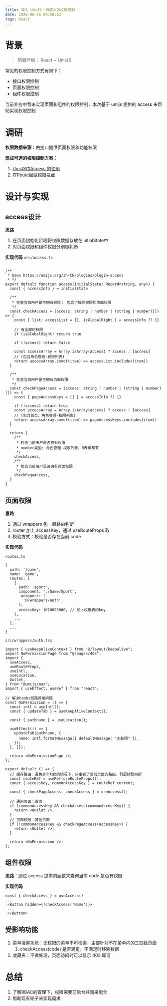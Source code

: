 ```yaml
---
title: 深入 UmiJS：构建业务权限控制
date: 2025-05-26 09:58:12
tags: React
---
```


# 背景

> 项目环境：  React + UmiJS

常见的权限控制方式有如下：

- 接口权限控制
- 页面权限控制
- 组件权限控制

当前业务中暂未实现页面和组件的权限控制，本次基于 umijs 提供的 access 来帮助实现权限控制

# 调研

**权限数据来源**：由接口提供页面权限和功能权限

**现成可选的权限控制方案：**
1. [UmiJS中Access 的使用](https://umijs.org/docs/max/access)
2. [在Route层做权限拦截](https://umijs.org/docs/guides/routes#wrappers)


# 设计与实现


## access设计
**思路**
1. 在页面初始化阶段将权限数据存放在initialState中
2. 对页面权限和组件权限分别做判断

**实现代码**
`src/access.ts`
```tsx

/**
 * @see https://umijs.org/zh-CN/plugins/plugin-access
 * */
export default function access(initialState: Record<string, any>) {
  const { accessInfo } = initialState

  /**
   * 检查当前用户是否拥有权限： 包含了操作权限和页面权限
   */
  const checkAccess = (access: string | number | (string | number)[]) => {
    const { list: accessList = [], isGlobalRight } = accessInfo ?? {}

    // 有全部的权限
    if (isGlobalRight) return true

    if (!access) return false

    const accessArray = Array.isArray(access) ? access : [access]
    // (包含角色管理-权限列表)
    return accessArray.some((item) => accessList.includes(item))
  }

  /**
   * 检查当前用户是否拥有页面权限
   */
  const checkPageAccess = (access: string | number | (string | number)[]) => {
    const { pageAccessKeys = [] } = accessInfo ?? {}

    if (!access) return true
    const accessArray = Array.isArray(access) ? access : [access]
    // (包含首页、角色管理-权限列表)
    return accessArray.some((item) => pageAccessKeys.includes(item))
  }

  return {
    /**
     * 检查当前用户是否拥有权限
     * number类型: 角色管理-权限列表，0表示都有
     */
    checkAccess,
    /**
     * 检查当前用户是否拥有页面权限
     */
    checkPageAccess,
  }
}

```


## 页面权限

**思路**
1. 通过 wrappers 包一层路由判断
2. router 加上 accessKey，通过 useRouteProps 取
3. 校验方式：校验是否存在当前 code

**实现代码**

`routes.ts`
```tsx 
{
  path: '/game',
  name: 'game',
  routes: [
    {
      path: 'sport',
      component: './Game/Sport',
       wrappers: [
        '@/wrappers/auth',
      ],
      accessKey: 1010095000, // 加上权限表的key
    },
    ...
  ],
  ...
}
```

`src/wrappers/auth.tsx`
```tsx
import { useKeepAliveContext } from "@/layout/keepalive";
import NoPermissionPage from "@/pages/403";
import {
  useAccess,
  useRouteProps,
  useIntl,
  useLocation,
  Outlet,
} from "@umijs/max";
import { useEffect, useRef } from "react";

// 解决hooks链路异常问题
const NoPermission = () => {
  const intl = useIntl();
  const { updateTab } = useKeepAliveContext();

  const { pathname } = useLocation();

  useEffect(() => {
    updateTab(pathname, {
      name: intl.formatMessage({ defaultMessage: "无权限" }),
    });
  }, []);

  return <NoPermissionPage />;
};

export default () => {
  // 缓存路由，避免多个tab的情况下，只拿到了当前页面的路由，引起频繁刷新
  const routeRef = useRef(useRouteProps());
  const { accessKey, commonAccessKey } = routeRef.current;

  const { checkPageAccess, checkAccess } = useAccess();

  // 通用页面：首页
  if (commonAccessKey && checkAccess(commonAccessKey)) {
    return <Outlet />;
  }
  // 页面权限：其他页面
  if (!commonAccessKey && checkPageAccess(accessKey)) {
    return <Outlet />;
  }

  return <NoPermission />;
};
```

## 组件权限
**思路**：通过 access 提供的函数来查询当前 code 是否有权限

**实现代码**
```tsx
const { checkAccess } = useAccess()
...
 <Button hidden={!checkAccess('Home')}>
 ...
 </Button>
```


## 受影响功能

1. 菜单搜索功能：无权限的菜单不可检索，主要针对不在菜单内的三四级页面
    1. checkAccess(code) 是否满足，不满足时移除数据
2. 收藏夹：不做处理，页面访问时可以显示 403 即可

# 总结
1. 了解RBAC的管理下，权限需要前后台共同来配合
2. 借助现有轮子来实现需求
